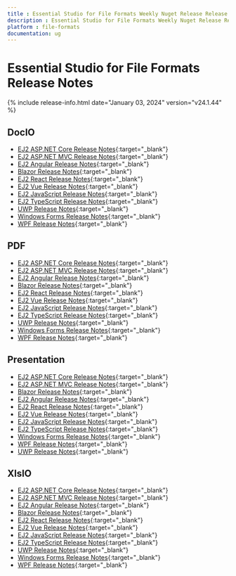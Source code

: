 ```yaml
---
title : Essential Studio for File Formats Weekly Nuget Release Release Notes  
description : Essential Studio for File Formats Weekly Nuget Release Release Notes  
platform : file-formats
documentation: ug
---
```


# Essential Studio for File Formats  Release Notes  

{% include release-info.html date="January 03, 2024" version="v24.1.44" %} 


## DocIO

* [EJ2 ASP.NET Core Release Notes](https://ej2.syncfusion.com/aspnetcore/documentation/release-notes/v24.1.44#docio){:target="_blank"}
* [EJ2 ASP.NET MVC Release Notes](https://ej2.syncfusion.com/aspnetmvc/documentation/release-notes/v24.1.44#docio){:target="_blank"}
* [EJ2 Angular Release Notes](https://ej2.syncfusion.com/angular/documentation/release-notes/v24.1.44#docio){:target="_blank"}
* [Blazor Release Notes](https://blazor.syncfusion.com/documentation/release-notes/v24.1.44#docio){:target="_blank"}
* [EJ2 React Release Notes](https://ej2.syncfusion.com/react/documentation/release-notes/v24.1.44#docio){:target="_blank"}
* [EJ2 Vue  Release Notes](https://ej2.syncfusion.com/vue/documentation/release-notes/v24.1.44#docio){:target="_blank"}
* [EJ2 JavaScript Release Notes](https://ej2.syncfusion.com/javascript/documentation/release-notes/v24.1.44#docio){:target="_blank"}
* [EJ2 TypeScript Release Notes](https://ej2.syncfusion.com/documentation/release-notes/v24.1.44#docio){:target="_blank"}
* [UWP Release Notes](/uwp/release-notes/vv24.1.44#docio){:target="_blank"}
* [Windows Forms Release Notes](/windowsforms/release-notes/vv24.1.44#docio){:target="_blank"}
* [WPF Release Notes](/wpf/release-notes/vv24.1.44#docio){:target="_blank"}



## PDF

* [EJ2 ASP.NET Core Release Notes](https://ej2.syncfusion.com/aspnetcore/documentation/release-notes/v24.1.44#pdf){:target="_blank"}
* [EJ2 ASP.NET MVC Release Notes](https://ej2.syncfusion.com/aspnetmvc/documentation/release-notes/v24.1.44#pdf){:target="_blank"}
* [EJ2 Angular Release Notes](https://ej2.syncfusion.com/angular/documentation/release-notes/v24.1.44#pdf){:target="_blank"}
* [Blazor Release Notes](https://blazor.syncfusion.com/documentation/release-notes/v24.1.44#pdf){:target="_blank"}
* [EJ2 React Release Notes](https://ej2.syncfusion.com/react/documentation/release-notes/v24.1.44#pdf){:target="_blank"}
* [EJ2 Vue  Release Notes](https://ej2.syncfusion.com/vue/documentation/release-notes/v24.1.44#pdf){:target="_blank"}
* [EJ2 JavaScript Release Notes](https://ej2.syncfusion.com/javascript/documentation/release-notes/v24.1.44#pdf){:target="_blank"}
* [EJ2 TypeScript Release Notes](https://ej2.syncfusion.com/documentation/release-notes/v24.1.44#pdf){:target="_blank"}
* [UWP Release Notes](/uwp/release-notes/vv24.1.44#pdf){:target="_blank"}
* [Windows Forms Release Notes](/windowsforms/release-notes/vv24.1.44#pdf){:target="_blank"}
* [WPF Release Notes](/wpf/release-notes/vv24.1.44#pdf){:target="_blank"}


## Presentation

* [EJ2 ASP.NET Core Release Notes](https://ej2.syncfusion.com/aspnetcore/documentation/release-notes/v24.1.44#presentation){:target="_blank"}
* [EJ2 ASP.NET MVC Release Notes](https://ej2.syncfusion.com/aspnetmvc/documentation/release-notes/v24.1.44#presentation){:target="_blank"}
* [Blazor Release Notes](https://blazor.syncfusion.com/documentation/release-notes/v24.1.44#presentation){:target="_blank"}
* [EJ2 Angular Release Notes](https://ej2.syncfusion.com/angular/documentation/release-notes/v24.1.44#presentation){:target="_blank"}
* [EJ2 React Release Notes](https://ej2.syncfusion.com/react/documentation/release-notes/v24.1.44#presentation){:target="_blank"}
* [EJ2 Vue  Release Notes](https://ej2.syncfusion.com/vue/documentation/release-notes/v24.1.44#presentation){:target="_blank"}
* [EJ2 JavaScript Release Notes](https://ej2.syncfusion.com/javascript/documentation/release-notes/v24.1.44#presentation){:target="_blank"}
* [EJ2 TypeScript Release Notes](https://ej2.syncfusion.com/documentation/release-notes/v24.1.44#presentation){:target="_blank"}
* [Windows Forms Release Notes](/windowsforms/release-notes/vv24.1.44#presentation){:target="_blank"}
* [WPF Release Notes](/wpf/release-notes/vv24.1.44#presentation){:target="_blank"}
* [UWP Release Notes](/uwp/release-notes/vv24.1.44#presentation){:target="_blank"}



## XlsIO

* [EJ2 ASP.NET Core Release Notes](https://ej2.syncfusion.com/aspnetcore/documentation/release-notes/v24.1.44#xlsio){:target="_blank"}
* [EJ2 ASP.NET MVC Release Notes](https://ej2.syncfusion.com/aspnetmvc/documentation/release-notes/v24.1.44#xlsio){:target="_blank"}
* [EJ2 Angular Release Notes](https://ej2.syncfusion.com/angular/documentation/release-notes/v24.1.44#xlsio){:target="_blank"}
* [Blazor Release Notes](https://blazor.syncfusion.com/documentation/release-notes/v24.1.44#xlsio){:target="_blank"}
* [EJ2 React Release Notes](https://ej2.syncfusion.com/react/documentation/release-notes/v24.1.44#xlsio){:target="_blank"}
* [EJ2 Vue  Release Notes](https://ej2.syncfusion.com/vue/documentation/release-notes/v24.1.44#xlsio){:target="_blank"}
* [EJ2 JavaScript Release Notes](https://ej2.syncfusion.com/javascript/documentation/release-notes/v24.1.44#xlsio){:target="_blank"}
* [EJ2 TypeScript Release Notes](https://ej2.syncfusion.com/documentation/release-notes/v24.1.44#xlsio){:target="_blank"}
* [UWP Release Notes](/uwp/release-notes/vv24.1.44#xlsio){:target="_blank"}
* [Windows Forms Release Notes](/windowsforms/release-notes/vv24.1.44#xlsio){:target="_blank"}
* [WPF Release Notes](/wpf/release-notes/vv24.1.44#xlsio){:target="_blank"}


